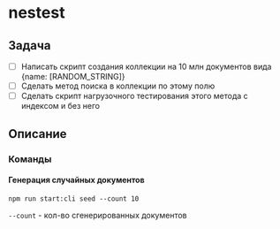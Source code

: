 # nestest

## Задача

- [ ] Написать скрипт создания коллекции на 10 млн документов вида {name: [RANDOM_STRING]}
- [ ] Сделать метод поиска в коллекции по этому полю
- [ ] Сделать скрипт нагрузочного тестирования этого метода с индексом и без него

## Описание

### Команды

#### Генерация случайных документов

`npm run start:cli seed --count 10`

`--count` - кол-во сгенерированных документов
